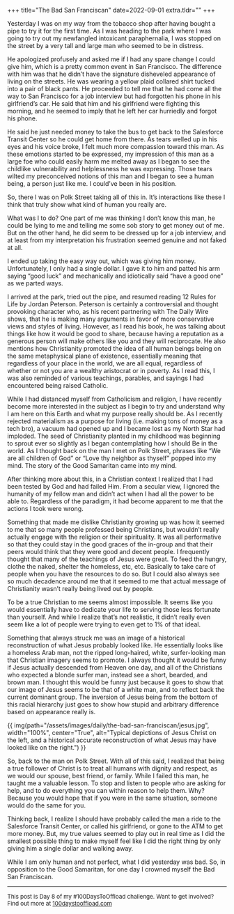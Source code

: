 +++
title="The Bad San Franciscan"
date=2022-09-01
extra.tldr=""
+++

Yesterday I was on my way from the tobacco shop after having bought a pipe to try it for the first time. As I was heading to the park where I was going to try out my newfangled intoxicant paraphernalia, I was stopped on the street by a very tall and large man who seemed to be in distress. 

He apologized profusely and asked me if I had any spare change I could give him, which is a pretty common event in San Francisco. The difference with him was that he didn’t have the signature disheveled appearance of living on the streets. He was wearing a yellow plaid collared shirt tucked into a pair of black pants. He proceeded to tell me that he had come all the way to San Francisco for a job interview but had forgotten his phone in his girlfriend’s car. He said that him and his girlfriend were fighting this morning, and he seemed to imply that he left her car hurriedly and forgot his phone. 

He said he just needed money to take the bus to get back to the Salesforce Transit Center so he could get home from there. As tears welled up in his eyes and his voice broke, I felt much more compassion toward this man. As these emotions started to be expressed, my impression of this man as a large foe who could easily harm me melted away as I began to see the childlike vulnerability and helplessness he was expressing. Those tears wilted my preconceived notions of this man and I began to see a human being, a person just like me. I could’ve been in his position.

So, there I was on Polk Street taking all of this in. It’s interactions like these I think that truly show what kind of human you really are. 

What was I to do? One part of me was thinking I don’t know this man, he could be lying to me and telling me some sob story to get money out of me. But on the other hand, he did seem to be dressed up for a job interview, and at least from my interpretation his frustration seemed genuine and not faked at all.

I ended up taking the easy way out, which was giving him money. Unfortunately, I only had a single dollar. I gave it to him and patted his arm saying “good luck” and mechanically and idiotically said “have a good one” as we parted ways.

I arrived at the park, tried out the pipe, and resumed reading 12 Rules for Life by Jordan Peterson. Peterson is certainly a controversial and thought provoking character who, as his recent partnering with The Daily Wire shows, that he is making many arguments in favor of more conservative views and styles of living. However, as I read his book, he was talking about things like how it would be good to share, because having a reputation as a generous person will make others like you and they will reciprocate. He also mentions how Christianity promoted the idea of all human beings being on the same metaphysical plane of existence, essentially meaning that regardless of your place in the world, we are all equal, regardless of whether or not you are a wealthy aristocrat or in poverty. As I read this, I was also reminded of various teachings, parables, and sayings I had encountered being raised Catholic. 

While I had distanced myself from Catholicism and religion, I have recently become more interested in the subject as I begin to try and understand why I am here on this Earth and what my purpose really should be. As I recently rejected materialism as a purpose for living (i.e. making tons of money as a tech bro), a vacuum had opened up and I became lost as my North Star had imploded. The seed of Christianity planted in my childhood was beginning to sprout ever so slightly as I began contemplating how I should Be in the world. As I thought back on the man I met on Polk Street, phrases like “We are all children of God” or “Love thy neighbor as thyself” popped into my mind. The story of the Good Samaritan came into my mind.

After thinking more about this, in a Christian context I realized that I had been tested by God and had failed Him. From a secular view, I ignored the humanity of my fellow man and didn’t act when I had all the power to be able to. Regardless of the paradigm, it had become apparent to me that the actions I took were wrong. 

Something that made me dislike Christianity growing up was how it seemed to me that so many people professed being Christians, but wouldn’t really actually engage with the religion or their spirituality. It was all performative so that they could stay in the good graces of the in-group and that their peers would think that they were good and decent people. I frequently thought that many of the teachings of Jesus were great. To feed the hungry, clothe the naked, shelter the homeless, etc, etc. Basically to take care of people when you have the resources to do so. But I could also always see so much decadence around me that it seemed to me that actual message of Christianity wasn’t really being lived out by people. 

To be a true Christian to me seems almost impossible. It seems like you would essentially have to dedicate your life to serving those less fortunate than yourself. And while I realize that’s not realistic, it didn’t really even seem like a lot of people were trying to even get to 1% of that ideal.

Something that always struck me was an image of a historical reconstruction of what Jesus probably looked like. He essentially looks like a homeless Arab man, not the ripped long-haired, white, surfer-looking man that Christian imagery seems to promote. I always thought it would be funny if Jesus actually descended from Heaven one day, and all of the Christians who expected a blonde surfer man, instead see a short, bearded, and brown man. I thought this would be funny just because it goes to show that our image of Jesus seems to be that of a white man, and to reflect back the current dominant group. The inversion of Jesus being from the bottom of this racial hierarchy just goes to show how stupid and arbitrary difference based on appearance really is. 

{{ img(path="/assets/images/daily/the-bad-san-franciscan/jesus.jpg", width="100%", center="True", alt="Typical depictions of Jesus Christ on the left, and a historical accurate reconstruction of what Jesus may have looked like on the right.") }}

So, back to the man on Polk Street. With all of this said, I realized that being a true follower of Christ is to treat all humans with dignity and respect, as we would our spouse, best friend, or family. While I failed this man, he taught me a valuable lesson. To stop and listen to people who are asking for help, and to do everything you can within reason to help them. Why? Because you would hope that if you were in the same situation, someone would do the same for you.

Thinking back, I realize I should have probably called the man a ride to the Salesforce Transit Center, or called his girlfriend, or gone to the ATM to get more money. But, my true values seemed to play out in real time as I did the smallest possible thing to make myself feel like I did the right thing by only giving him a single dollar and walking away. 

While I am only human and not perfect, what I did yesterday was bad. So, in opposition to the Good Samaritan, for one day I crowned myself the Bad San Franciscan.

---
<font size="2">
    This post is Day 8 of my #100DaysToOffload challenge. Want to get involved? Find out more at 
    <a href="https://100daystooffload.com">100daystooffload.com</a>
</font>
